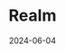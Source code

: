 ---  
layout: startup_page  
title: "Realm"  
id: "withrealm.com"  
permalink: "/realmwithrealm.com06042024/"  
website: "https://www.withrealm.com/"  
funding_round: ""  
funding_amount: "€1.7M"  
investors: "Lifeline Ventures, Founders of Zalando, Snyk, Supercell, Wolt, Pigment"  
about: "Realm is a conversational AI-powered search engine designed for the workplace. It helps companies easily search and retrieve information from internal knowledge sources, improving knowledge accessibility and team productivity. The platform aims to provide organizations with a 'perfect memory' by leveraging advancements in natural language understanding."  
markets: "AI, Enterprise Software"  
hq: "New York, New York, United States"  
founded_year: "2019"  
linkedin: "https://www.linkedin.com/company/realmhome/"  
twitter: "https://twitter.com/realmhome"  
instagram: ""  
facebook: "https://www.facebook.com/realmhome/"  
crunchbase: "https://www.crunchbase.com/organization/realm-8a75"  
pitchbook: "https://pitchbook.com/profiles/company/437615-02"  

date_display: "04-Jun-2024"  
date: "2024-06-04"

# SEO Optimization  
meta_title: "Realm -  Funding (€1.7M)"  
meta_description: "Realm, Realm is a conversational AI-powered search engine designed for the workplace. It helps companies easily search and retrieve information from internal..."  
meta_keywords: "Realm, AI, Enterprise Software,  funding"  
canonical_url: "https://startup.projectstartups.com/realmwithrealm.com06042024/"  
---